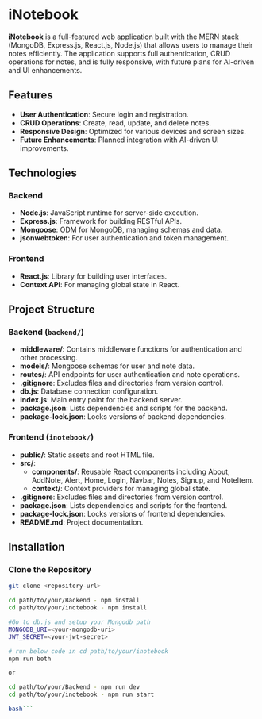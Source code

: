 # iNotebook

**iNotebook** is a full-featured web application built with the MERN stack (MongoDB, Express.js, React.js, Node.js) that allows users to manage their notes efficiently. The application supports full authentication, CRUD operations for notes, and is fully responsive, with future plans for AI-driven and UI enhancements.

## Features

- **User Authentication**: Secure login and registration.
- **CRUD Operations**: Create, read, update, and delete notes.
- **Responsive Design**: Optimized for various devices and screen sizes.
- **Future Enhancements**: Planned integration with AI-driven UI improvements.

## Technologies

### Backend

- **Node.js**: JavaScript runtime for server-side execution.
- **Express.js**: Framework for building RESTful APIs.
- **Mongoose**: ODM for MongoDB, managing schemas and data.
- **jsonwebtoken**: For user authentication and token management.

### Frontend

- **React.js**: Library for building user interfaces.
- **Context API**: For managing global state in React.

## Project Structure

### Backend (`backend/`)

- **middleware/**: Contains middleware functions for authentication and other processing.
- **models/**: Mongoose schemas for user and note data.
- **routes/**: API endpoints for user authentication and note operations.
- **.gitignore**: Excludes files and directories from version control.
- **db.js**: Database connection configuration.
- **index.js**: Main entry point for the backend server.
- **package.json**: Lists dependencies and scripts for the backend.
- **package-lock.json**: Locks versions of backend dependencies.

### Frontend (`inotebook/`)

- **public/**: Static assets and root HTML file.
- **src/**:
  - **components/**: Reusable React components including About, AddNote, Alert, Home, Login, Navbar, Notes, Signup, and NoteItem.
  - **context/**: Context providers for managing global state.
- **.gitignore**: Excludes files and directories from version control.
- **package.json**: Lists dependencies and scripts for the frontend.
- **package-lock.json**: Locks versions of frontend dependencies.
- **README.md**: Project documentation.

## Installation

### Clone the Repository

```bash
git clone <repository-url>

cd path/to/your/Backend - npm install
cd path/to/your/inotebook - npm install

#Go to db.js and setup your Mongodb path
MONGODB_URI=<your-mongodb-uri>
JWT_SECRET=<your-jwt-secret>

# run below code in cd path/to/your/inotebook
npm run both 

or

cd path/to/your/Backend - npm run dev
cd path/to/your/inotebook - npm run start

bash```






